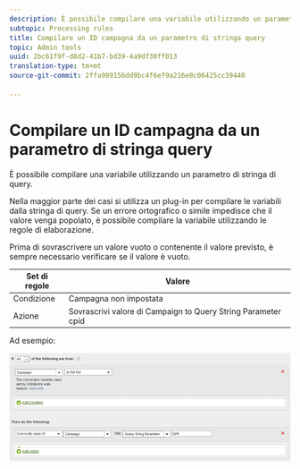```yaml
---
description: È possibile compilare una variabile utilizzando un parametro di stringa di query.
subtopic: Processing rules
title: Compilare un ID campagna da un parametro di stringa query
topic: Admin tools
uuid: 2bc61f9f-d8d2-41b7-bd39-4a9df30ff013
translation-type: tm+mt
source-git-commit: 2ffa989156dd9bc4f6ef9a216e8c06425cc39440

---
```



# Compilare un ID campagna da un parametro di stringa query

È possibile compilare una variabile utilizzando un parametro di stringa di query.

Nella maggior parte dei casi si utilizza un plug-in per compilare le variabili dalla stringa di query. Se un errore ortografico o simile impedisce che il valore venga popolato, è possibile compilare la variabile utilizzando le regole di elaborazione.

Prima di sovrascrivere un valore vuoto o contenente il valore previsto, è sempre necessario verificare se il valore è vuoto.

| Set di regole | Valore |
|---|---|
| Condizione | Campagna non impostata |
| Azione | Sovrascrivi valore di Campaign to Query String Parameter cpid |

Ad esempio:

![](assets/set-campaign-conditionally.png)


